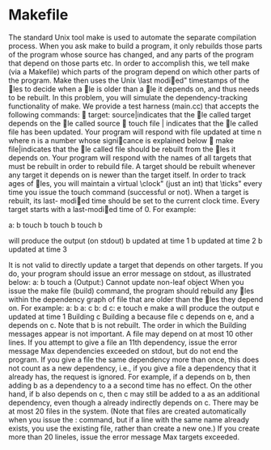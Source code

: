 # Makefile

The standard Unix tool make is used to automate the separate compilation process. When
you ask make to build a program, it only rebuilds those parts of the program whose source has
changed, and any parts of the program that depend on those parts etc. In order to accomplish
this, we tell make (via a Makefile) which parts of the program depend on which other parts
of the program. Make then uses the Unix \last modied" timestamps of the les to decide
when a le is older than a le it depends on, and thus needs to be rebuilt. In this problem,
you will simulate the dependency-tracking functionality of make. We provide a test harness
(main.cc) that accepts the following commands:
 target: source|indicates that the le called target depends on the le called source
 touch file | indicates that the le called file has been updated. Your program will
respond with
file updated at time n
where n is a number whose signicance is explained below
 make file|indicates that the le called file should be rebuilt from the les it depends
on. Your program will respond with the names of all targets that must be rebuilt in
order to rebuild file.
A target should be rebuilt whenever any target it depends on is newer than the target itself.
In order to track ages of les, you will maintain a virtual \clock" (just an int) that \ticks"
every time you issue the touch command (successful or not). When a target is rebuilt, its last-
modied time should be set to the current clock time. Every target starts with a last-modied
time of 0. For example:

a: b
touch b
touch b
touch b

will produce the output (on stdout)
b updated at time 1
b updated at time 2
b updated at time 3

It is not valid to directly update a target that depends on other targets. If you do, your
program should issue an error message on stdout, as illustrated below:
a: b
touch a
(Output:)
Cannot update non-leaf object
When you issue the make file (build) command, the program should rebuild any les within
the dependency graph of file that are older than the les they depend on. For example:
a: b
a: c
b: d
c: e
touch e
make a
will produce the output
e updated at time 1
Building c
Building a
because file c depends on e, and a depends on c. Note that b is not rebuilt. The order in
which the Building messages appear is not important.
A file may depend on at most 10 other lines. If you attempt to give a file an 11th dependency,
issue the error message
Max dependencies exceeded
on stdout, but do not end the program. If you give a file the same dependency more than
once, this does not count as a new dependency, i.e., if you give a file a dependency that
it already has, the request is ignored. For example, if a depends on b, then adding b as a
dependency to a a second time has no effect. On the other hand, if b also depends on c,
then c may still be added to a as an additional dependency, even though a already indirectly
depends on c.
There may be at most 20 files in the system. (Note that files are created automatically when
you issue the : command, but if a line with the same name already exists, you use the existing
file, rather than create a new one.) If you create more than 20 lineles, issue the error message
Max targets exceeded.

